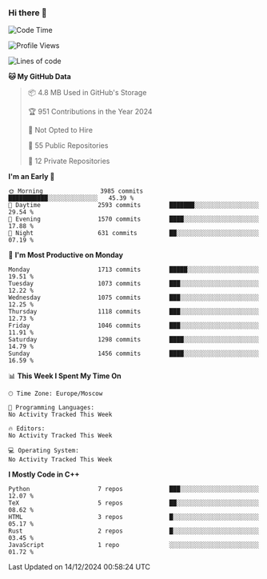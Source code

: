 ### Hi there 👋

<!--
**SemenMartynov/SemenMartynov** is a ✨ _special_ ✨ repository because its `README.md` (this file) appears on your GitHub profile.

Here are some ideas to get you started:

- 🔭 I’m currently working on ...
- 🌱 I’m currently learning ...
- 👯 I’m looking to collaborate on ...
- 🤔 I’m looking for help with ...
- 💬 Ask me about ...
- 📫 How to reach me: ...
- 😄 Pronouns: ...
- ⚡ Fun fact: ...
-->

<!--START_SECTION:waka-->
![Code Time](http://img.shields.io/badge/Code%20Time-0%20secs-blue)

![Profile Views](http://img.shields.io/badge/Profile%20Views-1-blue)

![Lines of code](https://img.shields.io/badge/From%20Hello%20World%20I%27ve%20Written-6.8%20million%20lines%20of%20code-blue)

**🐱 My GitHub Data** 

> 📦 4.8 MB Used in GitHub's Storage 
 > 
> 🏆 951 Contributions in the Year 2024
 > 
> 🚫 Not Opted to Hire
 > 
> 📜 55 Public Repositories 
 > 
> 🔑 12 Private Repositories 
 > 
**I'm an Early 🐤** 

```text
🌞 Morning                3985 commits        ███████████░░░░░░░░░░░░░░   45.39 % 
🌆 Daytime                2593 commits        ███████░░░░░░░░░░░░░░░░░░   29.54 % 
🌃 Evening                1570 commits        ████░░░░░░░░░░░░░░░░░░░░░   17.88 % 
🌙 Night                  631 commits         ██░░░░░░░░░░░░░░░░░░░░░░░   07.19 % 
```
📅 **I'm Most Productive on Monday** 

```text
Monday                   1713 commits        █████░░░░░░░░░░░░░░░░░░░░   19.51 % 
Tuesday                  1073 commits        ███░░░░░░░░░░░░░░░░░░░░░░   12.22 % 
Wednesday                1075 commits        ███░░░░░░░░░░░░░░░░░░░░░░   12.25 % 
Thursday                 1118 commits        ███░░░░░░░░░░░░░░░░░░░░░░   12.73 % 
Friday                   1046 commits        ███░░░░░░░░░░░░░░░░░░░░░░   11.91 % 
Saturday                 1298 commits        ████░░░░░░░░░░░░░░░░░░░░░   14.79 % 
Sunday                   1456 commits        ████░░░░░░░░░░░░░░░░░░░░░   16.59 % 
```


📊 **This Week I Spent My Time On** 

```text
🕑︎ Time Zone: Europe/Moscow

💬 Programming Languages: 
No Activity Tracked This Week

🔥 Editors: 
No Activity Tracked This Week

💻 Operating System: 
No Activity Tracked This Week
```

**I Mostly Code in C++** 

```text
Python                   7 repos             ███░░░░░░░░░░░░░░░░░░░░░░   12.07 % 
TeX                      5 repos             ██░░░░░░░░░░░░░░░░░░░░░░░   08.62 % 
HTML                     3 repos             █░░░░░░░░░░░░░░░░░░░░░░░░   05.17 % 
Rust                     2 repos             █░░░░░░░░░░░░░░░░░░░░░░░░   03.45 % 
JavaScript               1 repo              ░░░░░░░░░░░░░░░░░░░░░░░░░   01.72 % 
```




 Last Updated on 14/12/2024 00:58:24 UTC
<!--END_SECTION:waka-->